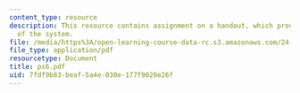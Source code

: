```yaml
---
content_type: resource
description: This resource contains assignment on a handout, which provides an overview
  of the system.
file: /media/https%3A/open-learning-course-data-rc.s3.amazonaws.com/24-903-language-and-its-structure-iii-semantics-and-pragmatics-spring-2005/7fdf9b83beaf5a4e030e177f9020e26f_ps6.pdf
file_type: application/pdf
resourcetype: Document
title: ps6.pdf
uid: 7fdf9b83-beaf-5a4e-030e-177f9020e26f
---
```

